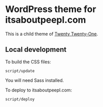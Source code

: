 # WordPress theme for itsaboutpeepl.com

This is a child theme of [Twenty Twenty-One](https://wordpress.org/themes/twentytwentyone/).

## Local development

To build the CSS files:

    script/update

You will need Sass installed.

To deploy to itsaboutpeepl.com:

    script/deploy
